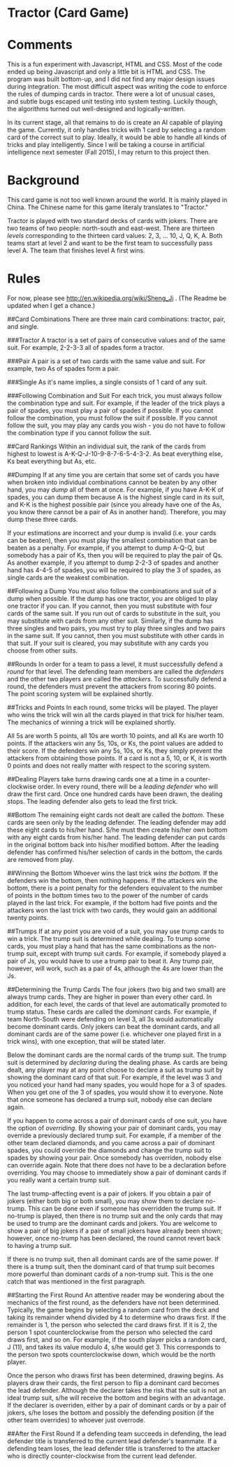 # Tractor (Card Game)

Comments
===

This is a fun experiment with Javascript, HTML and CSS. Most of the code ended up being Javascript and only a little bit is HTML and CSS. The program was built bottom-up, and I did not find any major design issues during integration. The most difficult aspect was writing the code to enforce the rules of dumping cards in tractor. There were a lot of unusual cases, and subtle bugs escaped unit testing into system testing. Luckily though, the algorithms turned out well-designed and logically-written.

In its current stage, all that remains to do is create an AI capable of playing the game. Currently, it only handles tricks with 1 card by selecting a random card of the correct suit to play. Ideally, it would be able to handle all kinds of tricks and play intelligently. Since I will be taking a course in artificial intelligence next semester (Fall 2015), I may return to this project then.

Background
===

This card game is not too well known around the world. It is mainly played in China. The Chinese name for this game literaly translates to "Tractor."

Tractor is played with two standard decks of cards with jokers. There are two teams of two people: north-south and east-west. There are thirteen *levels* corresponding to the thirteen card values: 2, 3, ... 10, J, Q, K, A. Both teams start at level 2 and want to be the first team to successfully pass level A. The team that finishes level A first wins.

Rules
===

For now, please see http://en.wikipedia.org/wiki/Sheng_Ji . (The Readme be updated when I get a chance.)

##Card Combinations
There are three main card combinations: tractor, pair, and single.

###Tractor
A tractor is a set of pairs of consecutive values and of the same suit. For example, 2-2-3-3 all of spades form a tractor.

###Pair
A pair is a set of two cards with the same value and suit. For example, two As of spades form a pair.

###Single
As it's name implies, a single consists of 1 card of any suit.

###Following Combination and Suit
For each trick, you must always follow the combination type and suit. For example, if the leader of the trick plays a pair of spades, you must play a pair of spades if possible. If you cannot follow the combination, you must follow the suit if possible. If you cannot follow the suit, you may play any cards you wish - you do not have to follow the combination type if you cannot follow the suit.

##Card Rankings
Within an individual suit, the rank of the cards from highest to lowest is A-K-Q-J-10-9-8-7-6-5-4-3-2. As beat everything else, Ks beat everything but As, etc. 

##Dumping
If at any time you are certain that some set of cards you have when broken into individual combinations cannot be beaten by any other hand, you may *dump* all of them at once. For example, if you have A-K-K of spades, you can dump them because A is the highest single card in its suit, and K-K is the highest possible pair (since you already have one of the As, you know there cannot be a pair of As in another hand). Therefore, you may dump these three cards.

If your estimations are incorrect and your dump is invalid (i.e. your cards can be beaten), then you must play the smallest combination that can be beaten as a penalty. For example, if you attempt to dump A-Q-Q, but somebody has a pair of Ks, then you will be required to play the pair of Qs. As another example, if you attempt to dump 2-2-3 of spades and another hand has 4-4-5 of spades, you will be required to play the 3 of spades, as single cards are the weakest combination.

##Following a Dump
You must also follow the combinations and suit of a dump when possible. If the dump has one tractor, you are obliged to play one tractor if you can. If you cannot, then you must substitute with four cards of the same suit. If you run out of cards to substitute in the suit, you may substitute with cards from any other suit. Similarly, if the dump has three singles and two pairs, you must try to play three singles and two pairs in the same suit. If you cannot, then you must substitute with other cards in that suit. If your suit is cleared, you may substitute with any cards you choose from other suits.

##Rounds
In order for a team to pass a level, it must successfully defend a *round* for that level. The defending team members are called the *defenders* and the other two players are called the *attackers*. To successfully defend a round, the defenders must prevent the attackers from scoring 80 points. The point scoring system will be explained shortly.

##Tricks and Points
In each round, some tricks will be played. The player who wins the trick will win all the cards played in that trick for his/her team. The mechanics of winning a trick will be explained shortly. 

All 5s are worth 5 points, all 10s are worth 10 points, and all Ks are worth 10 points. If the attackers win any 5s, 10s, or Ks, the point values are added to their score. If the defenders win any 5s, 10s, or Ks, they simply prevent the attackers from obtaining those points. If a card is not a 5, 10, or K, it is worth 0 points and does not really matter with respect to the scoring system.

##Dealing
Players take turns drawing cards one at a time in a counter-clockwise order. In every round, there will be a *leading defender* who will draw the first card. Once one hundred cards have been drawn, the dealing stops. The leading defender also gets to lead the first trick.

##Bottom
The remaining eight cards not dealt are called the *bottom*. These cards are seen only by the leading defender. The leading defender may add these eight cards to his/her hand. S/he must then create his/her own bottom with any eight cards from his/her hand. The leading defender can put cards in the original bottom back into his/her modified bottom. After the leading defender has confirmed his/her selection of cards in the bottom, the cards are removed from play.

##Winning the Bottom
Whoever wins the last trick *wins the bottom.* If the defenders win the bottom, then nothing happens. If the attackers win the bottom, there is a point penalty for the defenders equivalent to the number of points in the bottom times two to the power of the number of cards played in the last trick. For example, if the bottom had five points and the attackers won the last trick with two cards, they would gain an additional twenty points.

##Trumps
If at any point you are void of a suit, you may use *trump* cards to win a trick. The trump suit is determined while dealing. To trump some cards, you must play a hand that has the same combinations as the non-trump suit, except with trump suit cards. For example, if somebody played a pair of Js, you would have to use a trump pair to beat it. Any trump pair, however, will work, such as a pair of 4s, although the 4s are lower than the Js. 

##Determining the Trump Cards
The four jokers (two big and two small) are always trump cards. They are higher in power than every other card. In addition, for each level, the cards of that level are automatically promoted to trump status. These cards are called the *dominant* cards. For example, if team North-South were defending on level 3, all 3s would automatically become dominant cards. Only jokers can beat the dominant cards, and all dominant cards are of the same power (i.e. whichever one played first in a trick wins), with one exception, that will be stated later.

Below the dominant cards are the normal cards of the trump suit. The trump suit is determined by *declaring* during the dealing phase. As cards are being dealt, any player may at any point choose to declare a suit as trump suit by showing the dominant card of that suit. For example, if the level was 3 and you noticed your hand had many spades, you would hope for a 3 of spades. When you get one of the 3 of spades, you would show it to everyone. Note that once someone has declared a trump suit, nobody else can declare again.

If you happen to come across a pair of dominant cards of one suit, you have the option of *overriding*. By showing your pair of dominant cards, you may override a previously declared trump suit. For example, if a member of the other team declared diamonds, and you came across a pair of dominant spades, you could override the diamonds and change the trump suit to spades by showing your pair. Once somebody has overriden, nobody else can override again. Note that there does not have to be a declaration before overriding. You may choose to immediately show a pair of dominant cards if you really want a certain trump suit.

The last trump-affecting event is a pair of jokers. If you obtain a pair of jokers (either both big or both small), you may show them to declare no-trump. This can be done even if someone has overridden the trump suit. If no-trump is played, then there is no trump suit and the only cards that may be used to trump are the dominant cards and jokers. You are welcome to show a pair of big jokers if a pair of small jokers have already been shown; however, once no-trump has been declared, the round cannot revert back to having a trump suit. 

If there is no trump suit, then all dominant cards are of the same power. If there is a trump suit, then the dominant card of that trump suit becomes more powerful than dominant cards of a non-trump suit. This is the one catch that was mentioned in the first paragraph.

##Starting the First Round
An attentive reader may be wondering about the mechanics of the first round, as the defenders have not been determined. Typically, the game begins by selecting a random card from the deck and taking its remainder whend divided by 4 to determine who draws first. If the remainder is 1, the person who selected the card draws first. If it is 2, the person 1 spot counterclockwise from the person who selected the card draws first, and so on. For example, if the south player picks a random card, J (11), and takes its value modulo 4, s/he would get 3. This corresponds to the person two spots counterclockwise down, which would be the north player.

Once the person who draws first has been determined, drawing begins. As players draw their cards, the first person to flip a dominant card becomes the lead defender. Although the declarer takes the risk that the suit is not an ideal trump suit, s/he will receive the bottom and begins with an advantage. If the declarer is overriden, either by a pair of dominant cards or by a pair of jokers, s/he loses the bottom and possibly the defending position (if the other team overrides) to whoever just overrode.

##After the First Round
If a defending team succeeds in defending, the lead defender title is transferred to the current lead defender's teammate. If a defending team loses, the lead defender title is transferred to the attacker who is directly counter-clockwise from the current lead defender.

